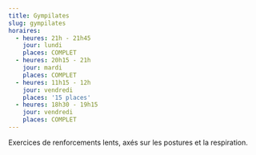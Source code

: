 ```yaml
---
title: Gympilates
slug: gympilates
horaires:
  - heures: 21h - 21h45
    jour: lundi
    places: COMPLET
  - heures: 20h15 - 21h
    jour: mardi
    places: COMPLET
  - heures: 11h15 - 12h
    jour: vendredi
    places: '15 places'
  - heures: 18h30 - 19h15
    jour: vendredi
    places: COMPLET
---
```

Exercices de renforcements lents, axés sur les postures et la respiration.
